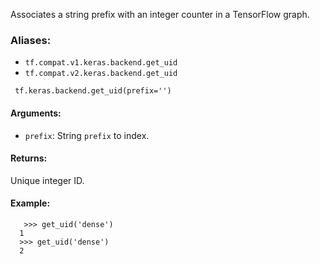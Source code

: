 Associates a string prefix with an integer counter in a TensorFlow graph.
### Aliases:
- `tf.compat.v1.keras.backend.get_uid`
- `tf.compat.v2.keras.backend.get_uid`

```
 tf.keras.backend.get_uid(prefix='')
```
#### Arguments:
- `prefix`: String `prefix` to index.
#### Returns:
Unique integer ID.
#### Example:

```
   >>> get_uid('dense')
  1
  >>> get_uid('dense')
  2
```
